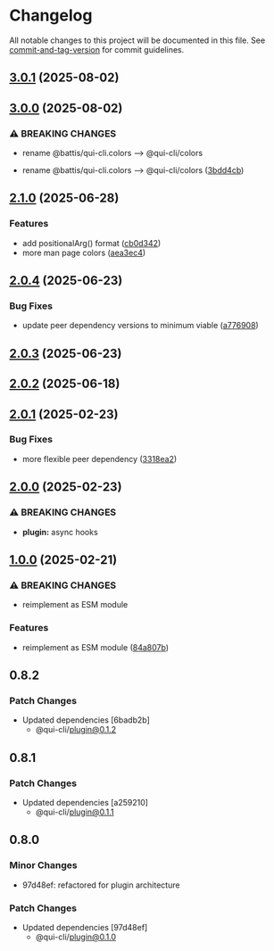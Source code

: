 # Changelog

All notable changes to this project will be documented in this file. See [commit-and-tag-version](https://github.com/absolute-version/commit-and-tag-version) for commit guidelines.

## [3.0.1](https://github.com/battis/qui-cli/compare/colors/3.0.0...colors/3.0.1) (2025-08-02)

## [3.0.0](https://github.com/battis/qui-cli/compare/colors/3.0.0...colors/3.0.0) (2025-08-02)

### ⚠ BREAKING CHANGES

- rename @battis/qui-cli.colors --> @qui-cli/colors

- rename @battis/qui-cli.colors --> @qui-cli/colors ([3bdd4cb](https://github.com/battis/qui-cli/commit/3bdd4cb66db348d795bda89b063cf8ec1d56be80))

## [2.1.0](https://github.com/battis/qui-cli/compare/colors/2.0.4...colors/2.1.0) (2025-06-28)

### Features

- add positionalArg() format ([cb0d342](https://github.com/battis/qui-cli/commit/cb0d342c7e2119b7131b147b0d9ea68ffae62749))
- more man page colors ([aea3ec4](https://github.com/battis/qui-cli/commit/aea3ec45d27fcce20ea726e1a14477ff05c8005b))

## [2.0.4](https://github.com/battis/qui-cli/compare/colors/2.0.3...colors/2.0.4) (2025-06-23)

### Bug Fixes

- update peer dependency versions to minimum viable ([a776908](https://github.com/battis/qui-cli/commit/a7769085adef6da665da7a67cb143af1e0bba6be))

## [2.0.3](https://github.com/battis/qui-cli/compare/colors/2.0.2...colors/2.0.3) (2025-06-23)

## [2.0.2](https://github.com/battis/qui-cli/compare/colors/2.0.1...colors/2.0.2) (2025-06-18)

## [2.0.1](https://github.com/battis/qui-cli/compare/colors/2.0.0...colors/2.0.1) (2025-02-23)

### Bug Fixes

- more flexible peer dependency ([3318ea2](https://github.com/battis/qui-cli/commit/3318ea28cd3f849e6b2e6ac47f65f3c1d228726e))

## [2.0.0](https://github.com/battis/qui-cli/compare/colors/1.0.0...colors/2.0.0) (2025-02-23)

### ⚠ BREAKING CHANGES

- **plugin:** async hooks

## [1.0.0](https://github.com/battis/qui-cli/compare/colors/0.8.2...colors/1.0.0) (2025-02-21)

### ⚠ BREAKING CHANGES

- reimplement as ESM module

### Features

- reimplement as ESM module ([84a807b](https://github.com/battis/qui-cli/commit/84a807bef81db54f12c259cbc0e89adce9e3c3dd))

## 0.8.2

### Patch Changes

- Updated dependencies [6badb2b]
  - @qui-cli/plugin@0.1.2

## 0.8.1

### Patch Changes

- Updated dependencies [a259210]
  - @qui-cli/plugin@0.1.1

## 0.8.0

### Minor Changes

- 97d48ef: refactored for plugin architecture

### Patch Changes

- Updated dependencies [97d48ef]
  - @qui-cli/plugin@0.1.0

